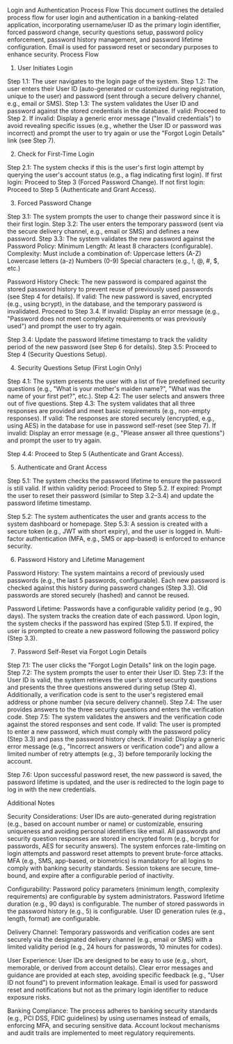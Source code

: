 Login and Authentication Process Flow
This document outlines the detailed process flow for user login and authentication in a banking-related application, incorporating username/user ID as the primary login identifier, forced password change, security questions setup, password policy enforcement, password history management, and password lifetime configuration. Email is used for password reset or secondary purposes to enhance security.
Process Flow
1. User Initiates Login

Step 1.1: The user navigates to the login page of the system.
Step 1.2: The user enters their User ID (auto-generated or customized during registration, unique to the user) and password (sent through a secure delivery channel, e.g., email or SMS).
Step 1.3: The system validates the User ID and password against the stored credentials in the database.
If valid: Proceed to Step 2.
If invalid: Display a generic error message ("Invalid credentials") to avoid revealing specific issues (e.g., whether the User ID or password was incorrect) and prompt the user to try again or use the "Forgot Login Details" link (see Step 7).



2. Check for First-Time Login

Step 2.1: The system checks if this is the user's first login attempt by querying the user's account status (e.g., a flag indicating first login).
If first login: Proceed to Step 3 (Forced Password Change).
If not first login: Proceed to Step 5 (Authenticate and Grant Access).



3. Forced Password Change

Step 3.1: The system prompts the user to change their password since it is their first login.
Step 3.2: The user enters the temporary password (sent via the secure delivery channel, e.g., email or SMS) and defines a new password.
Step 3.3: The system validates the new password against the Password Policy:
Minimum Length: At least 8 characters (configurable).
Complexity: Must include a combination of:
Uppercase letters (A-Z)
Lowercase letters (a-z)
Numbers (0-9)
Special characters (e.g., !, @, #, $, etc.)


Password History Check: The new password is compared against the stored password history to prevent reuse of previously used passwords (see Step 4 for details).
If valid: The new password is saved, encrypted (e.g., using bcrypt), in the database, and the temporary password is invalidated. Proceed to Step 3.4.
If invalid: Display an error message (e.g., "Password does not meet complexity requirements or was previously used") and prompt the user to try again.


Step 3.4: Update the password lifetime timestamp to track the validity period of the new password (see Step 6 for details).
Step 3.5: Proceed to Step 4 (Security Questions Setup).

4. Security Questions Setup (First Login Only)

Step 4.1: The system presents the user with a list of five predefined security questions (e.g., "What is your mother's maiden name?", "What was the name of your first pet?", etc.).
Step 4.2: The user selects and answers three out of five questions.
Step 4.3: The system validates that all three responses are provided and meet basic requirements (e.g., non-empty responses).
If valid: The responses are stored securely (encrypted, e.g., using AES) in the database for use in password self-reset (see Step 7).
If invalid: Display an error message (e.g., "Please answer all three questions") and prompt the user to try again.


Step 4.4: Proceed to Step 5 (Authenticate and Grant Access).

5. Authenticate and Grant Access

Step 5.1: The system checks the password lifetime to ensure the password is still valid.
If within validity period: Proceed to Step 5.2.
If expired: Prompt the user to reset their password (similar to Step 3.2–3.4) and update the password lifetime timestamp.


Step 5.2: The system authenticates the user and grants access to the system dashboard or homepage.
Step 5.3: A session is created with a secure token (e.g., JWT with short expiry), and the user is logged in. Multi-factor authentication (MFA, e.g., SMS or app-based) is enforced to enhance security.

6. Password History and Lifetime Management

Password History:
The system maintains a record of previously used passwords (e.g., the last 5 passwords, configurable).
Each new password is checked against this history during password changes (Step 3.3).
Old passwords are stored securely (hashed) and cannot be reused.


Password Lifetime:
Passwords have a configurable validity period (e.g., 90 days).
The system tracks the creation date of each password.
Upon login, the system checks if the password has expired (Step 5.1).
If expired, the user is prompted to create a new password following the password policy (Step 3.3).



7. Password Self-Reset via Forgot Login Details

Step 7.1: The user clicks the "Forgot Login Details" link on the login page.
Step 7.2: The system prompts the user to enter their User ID.
Step 7.3: If the User ID is valid, the system retrieves the user's stored security questions and presents the three questions answered during setup (Step 4). Additionally, a verification code is sent to the user's registered email address or phone number (via secure delivery channel).
Step 7.4: The user provides answers to the three security questions and enters the verification code.
Step 7.5: The system validates the answers and the verification code against the stored responses and sent code.
If valid: The user is prompted to enter a new password, which must comply with the password policy (Step 3.3) and pass the password history check.
If invalid: Display a generic error message (e.g., "Incorrect answers or verification code") and allow a limited number of retry attempts (e.g., 3) before temporarily locking the account.


Step 7.6: Upon successful password reset, the new password is saved, the password lifetime is updated, and the user is redirected to the login page to log in with the new credentials.

Additional Notes

Security Considerations:
User IDs are auto-generated during registration (e.g., based on account number or name) or customizable, ensuring uniqueness and avoiding personal identifiers like email.
All passwords and security question responses are stored in encrypted form (e.g., bcrypt for passwords, AES for security answers).
The system enforces rate-limiting on login attempts and password reset attempts to prevent brute-force attacks.
MFA (e.g., SMS, app-based, or biometrics) is mandatory for all logins to comply with banking security standards.
Session tokens are secure, time-bound, and expire after a configurable period of inactivity.


Configurability:
Password policy parameters (minimum length, complexity requirements) are configurable by system administrators.
Password lifetime duration (e.g., 90 days) is configurable.
The number of stored passwords in the password history (e.g., 5) is configurable.
User ID generation rules (e.g., length, format) are configurable.


Delivery Channel:
Temporary passwords and verification codes are sent securely via the designated delivery channel (e.g., email or SMS) with a limited validity period (e.g., 24 hours for passwords, 10 minutes for codes).


User Experience:
User IDs are designed to be easy to use (e.g., short, memorable, or derived from account details).
Clear error messages and guidance are provided at each step, avoiding specific feedback (e.g., "User ID not found") to prevent information leakage.
Email is used for password reset and notifications but not as the primary login identifier to reduce exposure risks.


Banking Compliance:
The process adheres to banking security standards (e.g., PCI DSS, FDIC guidelines) by using usernames instead of emails, enforcing MFA, and securing sensitive data.
Account lockout mechanisms and audit trails are implemented to meet regulatory requirements.


